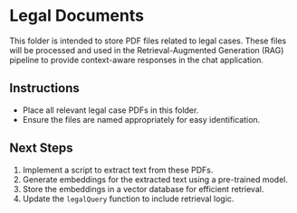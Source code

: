 # Legal Documents

This folder is intended to store PDF files related to legal cases. These files will be processed and used in the Retrieval-Augmented Generation (RAG) pipeline to provide context-aware responses in the chat application.

## Instructions
- Place all relevant legal case PDFs in this folder.
- Ensure the files are named appropriately for easy identification.

## Next Steps
1. Implement a script to extract text from these PDFs.
2. Generate embeddings for the extracted text using a pre-trained model.
3. Store the embeddings in a vector database for efficient retrieval.
4. Update the `legalQuery` function to include retrieval logic.
